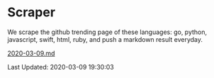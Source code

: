 # Scraper

We scrape the github trending page of these languages: go, python, javascript, swift, html, ruby, and push a markdown result everyday.

[2020-03-09.md](https://github.com/henson/Scraper/blob/master/2020-03-09.md)

Last Updated: 2020-03-09 19:30:03